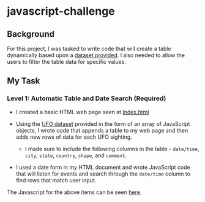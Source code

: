 # javascript-challenge

## Background

For this project, I was tasked to write code that will create a table dynamically based upon a [dataset provided](StarterCode/static/js/data.js). I also needed to allow the users to filter the table data for specific values. 

## My Task

### Level 1: Automatic Table and Date Search (Required)

* I created a basic HTML web page seen at [Index.html](UFO-level-1/index.html)

* Using the [UFO dataset](UFO-level-1/static/js/data.js) provided in the form of an array of JavaScript objects, I wrote code that appends a table to my web page and then adds new rows of data for each UFO sighting.

  * I made sure to include the following columns in the table - `date/time`, `city`, `state`, `country`, `shape`, and `comment`.

* I used a date form in my HTML document and wrote JavaScript code that will listen for events and search through the `date/time` column to find rows that match user input.

The Javascript for the above items can be seen [here](UFO-level-1/statis/js/app.js).



